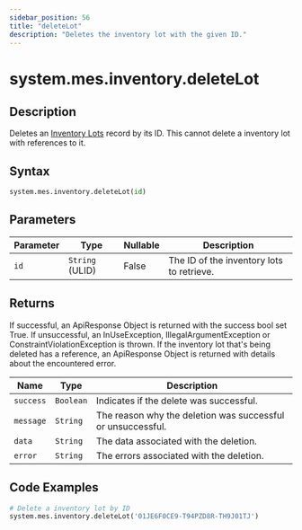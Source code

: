 ```yaml
---
sidebar_position: 56
title: "deleteLot"
description: "Deletes the inventory lot with the given ID."
---
```


# system.mes.inventory.deleteLot

## Description

Deletes an [Inventory Lots](../../data-model/inventory-model/inventory-lot) record by its ID.
This cannot delete a inventory lot with references to it.

## Syntax

```python
system.mes.inventory.deleteLot(id)
```

## Parameters

| Parameter | Type            | Nullable | Description                               |
|-----------|-----------------|----------|-------------------------------------------|
| `id`      | `String` (ULID) | False    | The ID of the inventory lots to retrieve. |

## Returns

If successful, an ApiResponse Object is returned with the success bool set True. If unsuccessful, an InUseException, IllegalArgumentException or ConstraintViolationException is thrown.
If the inventory lot that's being deleted has a reference, an ApiResponse Object is returned with details about the encountered error.

| Name      | Type      | Description                                                 |
|-----------|-----------|-------------------------------------------------------------|
| `success` | `Boolean` | Indicates if the delete was successful.                     |
| `message` | `String`  | The reason why the deletion was successful or unsuccessful. |
| `data`    | `String`  | The data associated with the deletion.                      |
| `error`   | `String`  | The errors associated with the deletion.                    |

## Code Examples

```python
# Delete a inventory lot by ID
system.mes.inventory.deleteLot('01JE6F0CE9-T94PZD8R-TH9J01TJ')
```
